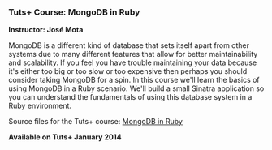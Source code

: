 ### Tuts+ Course: MongoDB in Ruby
**Instructor: José Mota**

MongoDB is a different kind of database that sets itself apart from other systems due to many different features that allow for better maintainability
and scalability. If you feel you have trouble maintaining your data because it's either too big or too slow or too expensive then perhaps you should
consider taking MongoDB for a spin. 
In this course we'll learn the basics of using MongoDB in a Ruby scenario. We'll build a small Sinatra application so you can understand the fundamentals
of using this database system in a Ruby environment. 

Source files for the Tuts+ course: [MongoDB in Ruby](https://courses.tutsplus.com/courses/)

**Available on Tuts+ January 2014**